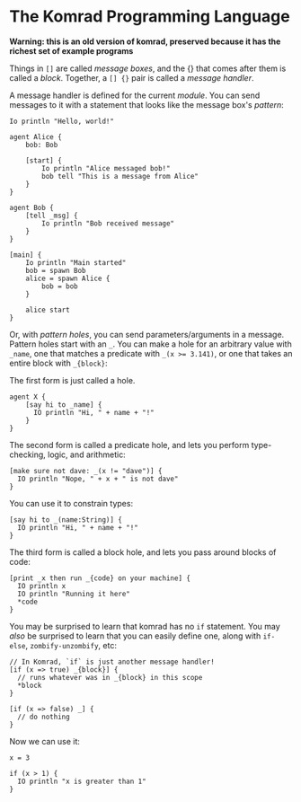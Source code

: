 # The Komrad Programming Language

**Warning: this is an old version of komrad, preserved because it has the richest set of example programs**

Things in `[]` are called _message boxes_, and the {} that comes
after them is called a _block_. Together, a `[] {}` pair is called
a _message handler_.

A message handler is defined for the current _module_. You can
send messages to it with a statement that looks like the
message box's _pattern_:

```
Io println "Hello, world!"

agent Alice {
	bob: Bob

	[start] {
		Io println "Alice messaged bob!"
		bob tell "This is a message from Alice"
	}
}

agent Bob {
	[tell _msg] {
		Io println "Bob received message"
	}
}

[main] {
	Io println "Main started"
	bob = spawn Bob
	alice = spawn Alice {
		bob = bob
	}

	alice start
}
```

Or, with _pattern holes_, you can send parameters/arguments in a
message. Pattern holes start with an `_`. You can make a hole for
an arbitrary value with `_name`, one that matches a predicate with
`_(x >= 3.141)`, or one that takes an entire block with `_{block}`:

The first form is just called a hole.

```
agent X {
    [say hi to _name] {
      IO println "Hi, " + name + "!"
    }
}
```

The second form is called a predicate hole, and lets you perform
type-checking, logic, and arithmetic:

```
[make sure not dave: _(x != "dave")] {
  IO println "Nope, " + x + " is not dave"
}
```

You can use it to constrain types:

```
[say hi to _(name:String)] {
  IO println "Hi, " + name + "!"
}
```

The third form is called a block hole, and lets you pass around blocks of code:

```
[print _x then run _{code} on your machine] {
  IO println x
  IO println "Running it here"
  *code
}
```

You may be surprised to learn that komrad has no `if` statement.
You may *also* be surprised to learn that you can easily define
one, along with `if-else`, `zombify-unzombify`, etc:

```komrad
// In Komrad, `if` is just another message handler!
[if (x => true) _{block}] {
  // runs whatever was in _{block} in this scope
  *block
}

[if (x => false) _] {
  // do nothing
}
```

Now we can use it:

```
x = 3

if (x > 1) {
  IO println "x is greater than 1"
}
```
